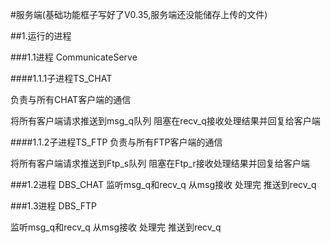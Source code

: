 #服务端(基础功能框子写好了V0.35,服务端还没能储存上传的文件)

##1.运行的进程

###1.1进程 CommunicateServe

####1.1.1子进程TS_CHAT

负责与所有CHAT客户端的通信

将所有客户端请求推送到msg_q队列
阻塞在recv_q接收处理结果并回复给客户端


####1.1.2子进程TS_FTP
负责与所有FTP客户端的通信

将所有客户端请求推送到Ftp_s队列
阻塞在Ftp_r接收处理结果并回复给客户端


###1.2进程 DBS_CHAT
监听msg_q和recv_q
从msg接收 处理完 推送到recv_q

###1.3进程 DBS_FTP

监听msg_q和recv_q
从msg接收 处理完 推送到recv_q

